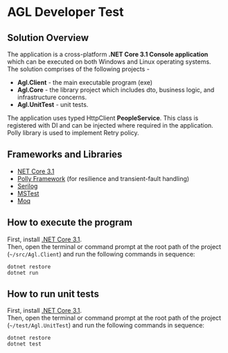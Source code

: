 # AGL Developer Test

## Solution Overview
The application is a cross-platform **.NET Core 3.1 Console application** which can be executed on both Windows and Linux operating systems.  
The solution comprises of the following projects - 

- **Agl.Client** - the main executable program (exe)
- **Agl.Core** - the library project which includes dto, business logic, and infrastructure concerns. 
- **Agl.UnitTest** - unit tests.   

The application uses typed HttpClient **PeopleService**. This class is registered with DI and can be injected where required in the application.  
Polly library is used to implement Retry policy.

## Frameworks and Libraries
- [NET Core 3.1](https://docs.microsoft.com/en-us/aspnet/core/release-notes/aspnetcore-3.1?view=aspnetcore-3.1)
- [Polly Framework](https://docs.microsoft.com/en-us/dotnet/architecture/microservices/implement-resilient-applications/implement-http-call-retries-exponential-backoff-polly) (for resilience and transient-fault handling)
- [Serilog](https://serilog.net/)
- [MSTest](https://docs.microsoft.com/en-us/dotnet/core/testing/unit-testing-with-mstest)
- [Moq](https://github.com/moq/moq4)

## How to execute the program

First, install [.NET Core 3.1](https://dotnet.microsoft.com/download/dotnet-core/3.1).  
Then, open the terminal or command prompt at the root path of the project (```~/src/Agl.Client```) and run the following commands in sequence:

```
dotnet restore
dotnet run
```


## How to run unit tests

First, install [.NET Core 3.1](https://dotnet.microsoft.com/download/dotnet-core/3.1).  
Then, open the terminal or command prompt at the root path of the project (```~/test/Agl.UnitTest```) and run the following commands in sequence:

```
dotnet restore
dotnet test
```
